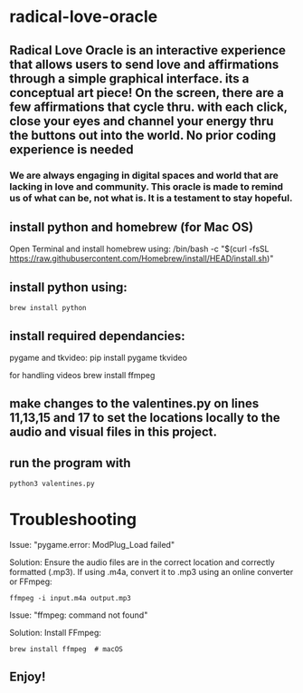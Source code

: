 # radical-love-oracle
## Radical Love Oracle is an interactive experience that allows users to send love and affirmations through a simple graphical interface. its a conceptual art piece! On the screen, there are a few affirmations that cycle thru. with each click, close your eyes and channel your energy thru the buttons out into the world. No prior coding experience is needed

### We are always engaging in digital spaces and world that are lacking in love and community. This oracle is made to remind us of what can be, not what is. It is a testament to stay hopeful.



## install python and homebrew (for Mac OS)

Open Terminal and install homebrew using:
    /bin/bash -c "$(curl -fsSL https://raw.githubusercontent.com/Homebrew/install/HEAD/install.sh)"
   
## install python using:
    brew install python 


## install required dependancies:
pygame and tkvideo:
    pip install pygame tkvideo
    
for handling videos
    brew install ffmpeg


## make changes to the valentines.py on lines 11,13,15 and 17 to set the locations locally to the audio and visual files in this project.

## run the program with
    python3 valentines.py

# Troubleshooting

Issue: "pygame.error: ModPlug_Load failed"

Solution: Ensure the audio files are in the correct location and correctly formatted (.mp3). If using .m4a, convert it to .mp3 using an online converter or FFmpeg:

    ffmpeg -i input.m4a output.mp3

Issue: "ffmpeg: command not found"

Solution: Install FFmpeg:

    brew install ffmpeg  # macOS

## Enjoy!

